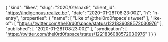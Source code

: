 {
  "kind": "likes",
  "slug": "2020/01/snax9",
  "client_id": "https://indigenous.realize.be",
  "date": "2020-01-28T08:23:00Z",
  "h": "h-entry",
  "properties": {
    "name": [
      "Like of @thel0rd0fspace's tweet"
    ],
    "like-of": [
      "https://twitter.com/thel0rd0fspace/status/1221836088572030976"
    ],
    "published": [
      "2020-01-28T08:23:00Z"
    ],
    "syndication": [
      "https://twitter.com/thel0rd0fspace/status/1221836088572030976"
    ]
  }
}
